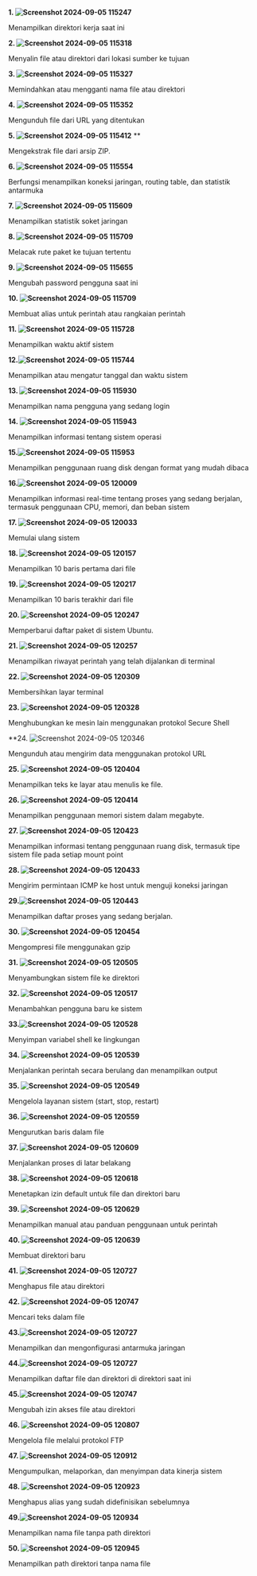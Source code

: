 
**1. ![Screenshot 2024-09-05 115247](https://github.com/user-attachments/assets/d0442019-0ec3-4b5a-89a0-ee194b5ca35f)**

Menampilkan direktori kerja saat ini

**2. ![Screenshot 2024-09-05 115318](https://github.com/user-attachments/assets/f1bc37ca-3523-4d63-b96f-062afe474afa)**

Menyalin file atau direktori dari lokasi sumber ke tujuan

**3. ![Screenshot 2024-09-05 115327](https://github.com/user-attachments/assets/a8fd26b1-761b-4199-a9cb-f17ad4c144b4)**

Memindahkan atau mengganti nama file atau direktori

**4. ![Screenshot 2024-09-05 115352](https://github.com/user-attachments/assets/7a18915f-98e7-4882-aeb2-dbd7593ec26f)**

Mengunduh file dari URL yang ditentukan

**5. ![Screenshot 2024-09-05 115412](https://github.com/user-attachments/assets/d86af814-f405-4625-9a74-cc7b799cf1f9)**
**

Mengekstrak file dari arsip ZIP.

**6. ![Screenshot 2024-09-05 115554](https://github.com/user-attachments/assets/642d92bc-3b01-4f20-817d-d29051e35f4f)**

Berfungsi menampilkan koneksi jaringan, routing table, dan statistik antarmuka

**7. ![Screenshot 2024-09-05 115609](https://github.com/user-attachments/assets/de21d3c6-7b5e-43b0-a176-e4c3d4ee9fce)**

Menampilkan statistik soket jaringan

**8. ![Screenshot 2024-09-05 115709](https://github.com/user-attachments/assets/2c26c075-b364-48c8-927a-f83635c470d0)**

Melacak rute paket ke tujuan tertentu

**9. ![Screenshot 2024-09-05 115655](https://github.com/user-attachments/assets/c99e21ef-87f4-4121-b43f-6703e0660441)**

Mengubah password pengguna saat ini

**10. ![Screenshot 2024-09-05 115709](https://github.com/user-attachments/assets/4891d929-979b-41a1-8c7f-1560c226a82b)**

Membuat alias untuk perintah atau rangkaian perintah

**11. ![Screenshot 2024-09-05 115728](https://github.com/user-attachments/assets/8a0ab2b7-258b-4085-9ff8-394636705ca2)**

Menampilkan waktu aktif sistem

**12.![Screenshot 2024-09-05 115744](https://github.com/user-attachments/assets/276e6615-0a3c-4a80-ba50-5f5642ff73a0)**

Menampilkan atau mengatur tanggal dan waktu sistem

**13. ![Screenshot 2024-09-05 115930](https://github.com/user-attachments/assets/3b592481-34ef-4100-999a-f30f40503516)**

Menampilkan nama pengguna yang sedang login

**14. ![Screenshot 2024-09-05 115943](https://github.com/user-attachments/assets/15213df1-4a20-4e6b-a3dd-e8dae73aaf69)**

Menampilkan informasi tentang sistem operasi

**15.![Screenshot 2024-09-05 115953](https://github.com/user-attachments/assets/a9349d78-2dbb-4513-b19a-7d6e7dab1b13)**

Menampilkan penggunaan ruang disk dengan format yang mudah dibaca

**16.![Screenshot 2024-09-05 120009](https://github.com/user-attachments/assets/61aeae7e-b18b-41eb-a0bf-3562867794dd)**

Menampilkan informasi real-time tentang proses yang sedang berjalan, termasuk penggunaan CPU, memori, dan beban sistem

**17. ![Screenshot 2024-09-05 120033](https://github.com/user-attachments/assets/c2a7f63d-c29c-4382-8827-17159d5a586a)**

Memulai ulang sistem

**18. ![Screenshot 2024-09-05 120157](https://github.com/user-attachments/assets/929d2d59-fbd8-4896-b214-72199e56df11)**

Menampilkan 10 baris pertama dari file

**19. ![Screenshot 2024-09-05 120217](https://github.com/user-attachments/assets/8a1c6451-0c01-430d-8393-8961d77aa71b)**

Menampilkan 10 baris terakhir dari file

**20. ![Screenshot 2024-09-05 120247](https://github.com/user-attachments/assets/1ed18c12-9447-48e8-af9d-98cbeb6c989b)**

Memperbarui daftar paket di sistem Ubuntu.

**21. ![Screenshot 2024-09-05 120257](https://github.com/user-attachments/assets/dbb354df-11b9-4c2d-9982-da1d85bf3243)**

Menampilkan riwayat perintah yang telah dijalankan di terminal

**22. ![Screenshot 2024-09-05 120309](https://github.com/user-attachments/assets/85c6f0a7-2ead-4369-9df6-238253993f30)**

Membersihkan layar terminal

**23. ![Screenshot 2024-09-05 120328](https://github.com/user-attachments/assets/84613e86-8627-4a4c-9fe7-78be20622bf9)**

Menghubungkan ke mesin lain menggunakan protokol Secure Shell

**24. ![Screenshot 2024-09-05 120346](https://github.com/user-attachments/assets/88062d4b-28b6-4d82-bc89-3a6b5363e81b)

Mengunduh atau mengirim data menggunakan protokol URL

**25. ![Screenshot 2024-09-05 120404](https://github.com/user-attachments/assets/0ec2f992-98f8-4bed-ab86-a60f54f24d55)**

Menampilkan teks ke layar atau menulis ke file.

**26. ![Screenshot 2024-09-05 120414](https://github.com/user-attachments/assets/d4abf1a5-0d91-4d28-8af8-7912cd6540a7)**

Menampilkan penggunaan memori sistem dalam megabyte.

**27. ![Screenshot 2024-09-05 120423](https://github.com/user-attachments/assets/8a67d9d1-b68a-4693-a235-e76046591d50)**

Menampilkan informasi tentang penggunaan ruang disk, termasuk tipe sistem file pada setiap mount point

**28. ![Screenshot 2024-09-05 120433](https://github.com/user-attachments/assets/1117a41d-c40e-4f87-bedd-7a3fde3302fd)**

Mengirim permintaan ICMP ke host untuk menguji koneksi jaringan

**29.![Screenshot 2024-09-05 120443](https://github.com/user-attachments/assets/0a8befed-45ed-4b6a-a728-b493b30c0e01)**

Menampilkan daftar proses yang sedang berjalan.

**30. ![Screenshot 2024-09-05 120454](https://github.com/user-attachments/assets/e627a4e6-5e86-46d0-9d0b-c859fff482de)**

Mengompresi file menggunakan gzip

**31. ![Screenshot 2024-09-05 120505](https://github.com/user-attachments/assets/14db86f3-3c15-4c5c-94ab-d6f68ae964a6)**

Menyambungkan sistem file ke direktori

**32. ![Screenshot 2024-09-05 120517](https://github.com/user-attachments/assets/f497c8e5-5fb4-47e7-8475-9a15dcc8a847)**

Menambahkan pengguna baru ke sistem

**33.![Screenshot 2024-09-05 120528](https://github.com/user-attachments/assets/e8bb59b6-cc71-4bc1-ab84-4a2da48a6da6)**

Menyimpan variabel shell ke lingkungan

**34. ![Screenshot 2024-09-05 120539](https://github.com/user-attachments/assets/850639e8-29b9-47ee-a388-e469981d5ad4)**

Menjalankan perintah secara berulang dan menampilkan output

**35. ![Screenshot 2024-09-05 120549](https://github.com/user-attachments/assets/08c51dce-daa5-4b5f-939c-b693af2678be)**

Mengelola layanan sistem (start, stop, restart)

**36. ![Screenshot 2024-09-05 120559](https://github.com/user-attachments/assets/569e3f30-a131-48d5-a538-848855052c9b)**

Mengurutkan baris dalam file

**37. ![Screenshot 2024-09-05 120609](https://github.com/user-attachments/assets/1c2fe7f4-0a06-4999-b798-e9488803d353)**

Menjalankan proses di latar belakang

**38. ![Screenshot 2024-09-05 120618](https://github.com/user-attachments/assets/3ed45520-32ea-473d-9383-a73b4e5c0eac)**

Menetapkan izin default untuk file dan direktori baru

**39. ![Screenshot 2024-09-05 120629](https://github.com/user-attachments/assets/42471115-9c58-4412-bed1-40d516b82d41)**

Menampilkan manual atau panduan penggunaan untuk perintah

**40. ![Screenshot 2024-09-05 120639](https://github.com/user-attachments/assets/60183613-9d9f-4b05-a56e-e264c16212dc)**

Membuat direktori baru

**41. ![Screenshot 2024-09-05 120727](https://github.com/user-attachments/assets/da06b2f5-0ad7-4f35-a2a1-1063c0acfb07)**
    
Menghapus file atau direktori

**42. ![Screenshot 2024-09-05 120747](https://github.com/user-attachments/assets/d8e11a08-1cd9-47ec-a5d7-e951a88b9a43)**

Mencari teks dalam file

**43.![Screenshot 2024-09-05 120727](https://github.com/user-attachments/assets/997ada03-e1bc-4ac7-bf0e-aa3b838600ee)**

Menampilkan dan mengonfigurasi antarmuka jaringan

**44.![Screenshot 2024-09-05 120727](https://github.com/user-attachments/assets/a603249a-909c-4416-9712-b410cd65931a)**

Menampilkan daftar file dan direktori di direktori saat ini

**45.![Screenshot 2024-09-05 120747](https://github.com/user-attachments/assets/d387e198-3f47-4989-818b-c02a111ff2ff)**

Mengubah izin akses file atau direktori

**46. ![Screenshot 2024-09-05 120807](https://github.com/user-attachments/assets/ca6c062b-27b3-40bd-a9a3-bec8d8b223b7)**

Mengelola file melalui protokol FTP

**47. ![Screenshot 2024-09-05 120912](https://github.com/user-attachments/assets/a375ec58-bd9d-40d7-bc0c-7123cb24d3c2)**

Mengumpulkan, melaporkan, dan menyimpan data kinerja sistem

**48. ![Screenshot 2024-09-05 120923](https://github.com/user-attachments/assets/06bad3cd-90bf-4fa2-b2b5-4f5331d51dbf)**

Menghapus alias yang sudah didefinisikan sebelumnya

**49.![Screenshot 2024-09-05 120934](https://github.com/user-attachments/assets/ed274478-8719-4ced-b53c-0cdb81e44821)**

Menampilkan nama file tanpa path direktori

**50. ![Screenshot 2024-09-05 120945](https://github.com/user-attachments/assets/f0b2b2c6-ce8f-4b4b-8310-a547ce58a4ac)**

Menampilkan path direktori tanpa nama file
